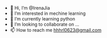 - 👋 Hi, I’m @IrenaJia
- 👀 I’m interested in mechine learning
- 🌱 I’m currently learning python
- 💞️ I’m looking to collaborate on ...
- 📫 How to reach me hhhrl0623@gmail.com

<!---
IrenaJia/IrenaJia is a ✨ special ✨ repository because its `README.md` (this file) appears on your GitHub profile.
You can click the Preview link to take a look at your changes.
--->
